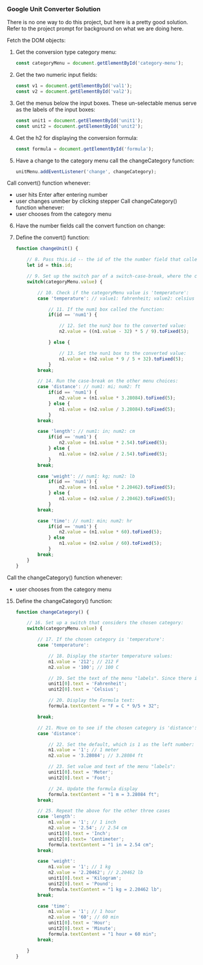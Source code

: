 ### Google Unit Converter Solution

There is no one way to do this project, but here is a pretty good solution.  
Refer to the project prompt for background on what we are doing here.  

Fetch the DOM objects:

1. Get the conversion type category menu:

    ```js 
    const categoryMenu = document.getElementById('category-menu');
    ```

2. Get the two numeric input fields:

    ```js
    const v1 = document.getElementById('val1');
    const v2 = document.getElementById('val2');
    ```

3. Get the menus below the input boxes. These un-selectable menus serve as the labels of the input boxes:

    ```js
    const unit1 = document.getElementById('unit1');
    const unit2 = document.getElementById('unit2');
    ```

4. Get the h2 for displaying the conversion formula:

    ```js
    const formula = document.getElementById('formula');
    ```

5. Have a change to the category menu call the changeCategory function:

    ```js
    unitMenu.addEventListener('change', changeCategory);
    ```

Call convert() function whenever:
- user hits Enter after entering number
- user changes unmber by clicking stepper
Call changeCategory() function whenever:
- user chooses from the category menu

6. Have the number fields call the convert function on change:

7. Define the convert() function:

    ```js
    function changeUnit() {

        // 8. Pass this.id -- the id of the the number field that called the function -- and save it simply as id:
        let id = this.id;

        // 9. Set up the switch par of a switch-case-break, where the category menu value is compared to various cases, looking for a match:
        switch(categoryMenu.value) {

            // 10. Check if the categoryMenu value is 'temperature':
            case 'temperature': // value1: fahrenheit; value2: celsius

                // 11. If the num1 box called the function:
                if(id == 'num1') {

                    // 12. Set the nun2 box to the converted value:
                    n2.value = ((n1.value - 32) * 5 / 9).toFixed(5);

                } else {

                    // 13. Set the nun1 box to the converted value:
                    n1.value = (n2.value * 9 / 5 + 32).toFixed(5);
                }
            break;

            // 14. Run the case-break on the other menu choices:
            case 'distance': // num1: mi; num2: ft
                if(id == 'num1') {
                    n2.value = (n1.value * 3.28084).toFixed(5);
                } else {
                    n1.value = (n2.value / 3.28084).toFixed(5);
                }
            break;

            case 'length': // num1: in; num2: cm
                if(id == 'num1') {
                    n2.value = (n1.value * 2.54).toFixed(5);
                } else {
                    n1.value = (n2.value / 2.54).toFixed(5); 
                } 
            break;

            case 'weight': // num1: kg; num2: lb
                if(id == 'num1') {
                    n2.value = (n1.value * 2.20462).toFixed(5);
                } else {
                    n1.value = (n2.value / 2.20462).toFixed(5);
                }
            break;

            case 'time': // num1: min; num2: hr
                if(id == 'num1') {
                    n2.value = (n1.value * 60).toFixed(5); 
                } else 
                    n1.value = (n2.value / 60).toFixed(5); 
                }
            break;
        }
    }
    ```

Call the changeCategory() function whenever:
- user chooses from the category menu

15. Define the changeCategory() function:

    ```js
    function changeCategory() {

        // 16. Set up a switch that considers the chosen category:
        switch(categoryMenu.value) {

            // 17. If the chosen category is 'temperature':
            case 'temperature':

                // 18. Display the starter temperature values:
                n1.value = '212'; // 212 F
                n2.value = '100'; // 100 C

                // 19. Set the text of the menu "labels". Since there is only the one option, we can access it at index [0]:
                unit1[0].text = 'Fahrenheit';
                unit2[0].text = 'Celsius';

                // 20. Display the Formula text:
                formula.textContent = "F = C * 9/5 + 32";

            break;

            // 21. Move on to see if the chosen category is 'distance':
            case 'distance':

                // 22. Set the default, which is 1 as the left number:
                n1.value = '1'; // 1 meter
                n2.value = '3.28084'; // 3.28084 ft

                // 23. Set value and text of the menu "labels":
                unit1[0].text = 'Meter';
                unit2[0].text = 'Foot';

                // 24. Update the formula display
                formula.textContent = "1 m = 3.28084 ft";
            break;

            // 25. Repeat the above for the other three cases
            case 'length':
                n1.value = '1'; // 1 inch
                n2.value = '2.54'; // 2.54 cm
                unit1[0].text = 'Inch';
                unit2[0].text= 'Centimeter';
                formula.textContent = "1 in = 2.54 cm";
            break;

            case 'weight':
                n1.value = '1'; // 1 kg
                n2.value = '2.20462'; // 2.20462 lb
                unit1[0].text = 'Kilogram';
                unit2[0].text = 'Pound';
                formula.textContent = "1 kg = 2.20462 lb";
            break;

            case 'time':
                n1.value = '1'; // 1 hour
                n2.value = '60'; // 60 min
                unit1[0].text = 'Hour';
                unit2[0].text = 'Minute';
                formula.textContent = "1 hour = 60 min";
            break;

        }
    }
    ```